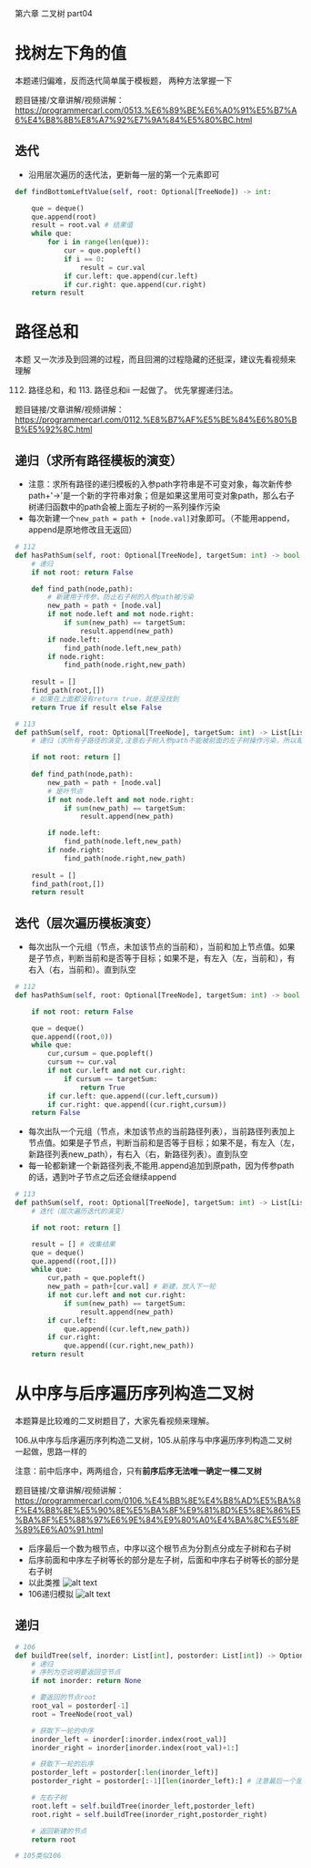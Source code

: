 第六章 二叉树 part04


# 找树左下角的值  

本题递归偏难，反而迭代简单属于模板题， 两种方法掌握一下 

题目链接/文章讲解/视频讲解：https://programmercarl.com/0513.%E6%89%BE%E6%A0%91%E5%B7%A6%E4%B8%8B%E8%A7%92%E7%9A%84%E5%80%BC.html  

## 迭代
- 沿用层次遍历的迭代法，更新每一层的第一个元素即可
```Python
def findBottomLeftValue(self, root: Optional[TreeNode]) -> int:

    que = deque()
    que.append(root)
    result = root.val # 结果值
    while que:
        for i in range(len(que)):
            cur = que.popleft()
            if i == 0:
                result = cur.val
            if cur.left: que.append(cur.left)
            if cur.right: que.append(cur.right)
    return result
```

# 路径总和  

本题 又一次涉及到回溯的过程，而且回溯的过程隐藏的还挺深，建议先看视频来理解 


112. 路径总和，和 113. 路径总和ii 一起做了。 优先掌握递归法。

题目链接/文章讲解/视频讲解：https://programmercarl.com/0112.%E8%B7%AF%E5%BE%84%E6%80%BB%E5%92%8C.html  

## 递归（求所有路径模板的演变）
- 注意：求所有路径的递归模板的入参path字符串是不可变对象，每次新传参path+'->'是一个新的字符串对象；但是如果这里用可变对象path，那么右子树递归函数中的path会被上面左子树的一系列操作污染
- 每次新建一个```new_path = path + [node.val]```对象即可。（不能用append，append是原地修改且无返回）
```Python
# 112
def hasPathSum(self, root: Optional[TreeNode], targetSum: int) -> bool:
    # 递归
    if not root: return False

    def find_path(node,path):
        # 新建用于传参，防止右子树的入参path被污染
        new_path = path + [node.val]
        if not node.left and not node.right:
            if sum(new_path) == targetSum:
                result.append(new_path)
        if node.left: 
            find_path(node.left,new_path)
        if node.right:
            find_path(node.right,new_path)
    
    result = []
    find_path(root,[])
    # 如果在上面都没有return true，就是没找到
    return True if result else False
```
```Python
# 113
def pathSum(self, root: Optional[TreeNode], targetSum: int) -> List[List[int]]:
    # 递归（求所有子路径的演变,注意右子树入参path不能被前面的左子树操作污染，所以每一轮都新建newpath=path+[node.val]传到下一轮）

    if not root: return []
    
    def find_path(node,path):
        new_path = path + [node.val]
        # 是叶节点
        if not node.left and not node.right:
            if sum(new_path) == targetSum:
                result.append(new_path)

        if node.left:
            find_path(node.left,new_path)
        if node.right:
            find_path(node.right,new_path)
        
    result = []
    find_path(root,[])
    return result
```

## 迭代（层次遍历模板演变）
- 每次出队一个元组（节点，未加该节点的当前和），当前和加上节点值。如果是子节点，判断当前和是否等于目标；如果不是，有左入（左，当前和），有右入（右，当前和）。直到队空
```Python
# 112
def hasPathSum(self, root: Optional[TreeNode], targetSum: int) -> bool:

    if not root: return False

    que = deque()
    que.append((root,0))
    while que:
        cur,cursum = que.popleft()
        cursum += cur.val
        if not cur.left and not cur.right:
            if cursum == targetSum:
                return True
        if cur.left: que.append((cur.left,cursum))
        if cur.right: que.append((cur.right,cursum))
    return False
```

- 每次出队一个元组（节点，未加该节点的当前路径列表），当前路径列表加上节点值。如果是子节点，判断当前和是否等于目标；如果不是，有左入（左，新路径列表new_path），有右入（右，新路径列表）。直到队空
- 每一轮都新建一个新路径列表,不能用.append追加到原path，因为传参path的话，遇到叶子节点之后还会继续append
```Python
# 113
def pathSum(self, root: Optional[TreeNode], targetSum: int) -> List[List[int]]:
    # 迭代（层次遍历迭代的演变）

    if not root: return []

    result = [] # 收集结果
    que = deque()
    que.append((root,[]))
    while que:
        cur,path = que.popleft()
        new_path = path+[cur.val] # 新建，放入下一轮
        if not cur.left and not cur.right:
            if sum(new_path) == targetSum:
                result.append(new_path)
        if cur.left:
            que.append((cur.left,new_path))
        if cur.right:
            que.append((cur.right,new_path))
    return result
```

# 从中序与后序遍历序列构造二叉树 

本题算是比较难的二叉树题目了，大家先看视频来理解。 

106.从中序与后序遍历序列构造二叉树，105.从前序与中序遍历序列构造二叉树 一起做，思路一样的

注意：前中后序中，两两组合，只有**前序后序无法唯一确定一棵二叉树**

题目链接/文章讲解/视频讲解：https://programmercarl.com/0106.%E4%BB%8E%E4%B8%AD%E5%BA%8F%E4%B8%8E%E5%90%8E%E5%BA%8F%E9%81%8D%E5%8E%86%E5%BA%8F%E5%88%97%E6%9E%84%E9%80%A0%E4%BA%8C%E5%8F%89%E6%A0%91.html 

- 后序最后一个数为根节点，中序以这个根节点为分割点分成左子树和右子树
- 后序前面和中序左子树等长的部分是左子树，后面和中序右子树等长的部分是右子树
- 以此类推
![alt text](image-7.png)
- 106递归模拟
![alt text](22dd1010f6a2a2498f6c4bdab6cd7f9.jpg)

## 递归
```Python
# 106
def buildTree(self, inorder: List[int], postorder: List[int]) -> Optional[TreeNode]:
    # 递归
    # 序列为空说明要返回空节点
    if not inorder: return None

    # 要返回的节点root
    root_val = postorder[-1]
    root = TreeNode(root_val)

    # 获取下一轮的中序
    inorder_left = inorder[:inorder.index(root_val)]
    inorder_right = inorder[inorder.index(root_val)+1:]

    # 获取下一轮的后序
    postorder_left = postorder[:len(inorder_left)]
    postorder_right = postorder[:-1][len(inorder_left):] # 注意最后一个是本轮根节点，不要

    # 左右子树
    root.left = self.buildTree(inorder_left,postorder_left)
    root.right = self.buildTree(inorder_right,postorder_right)

    # 返回新建的节点
    return root
```
```Python
# 105类似106
```




